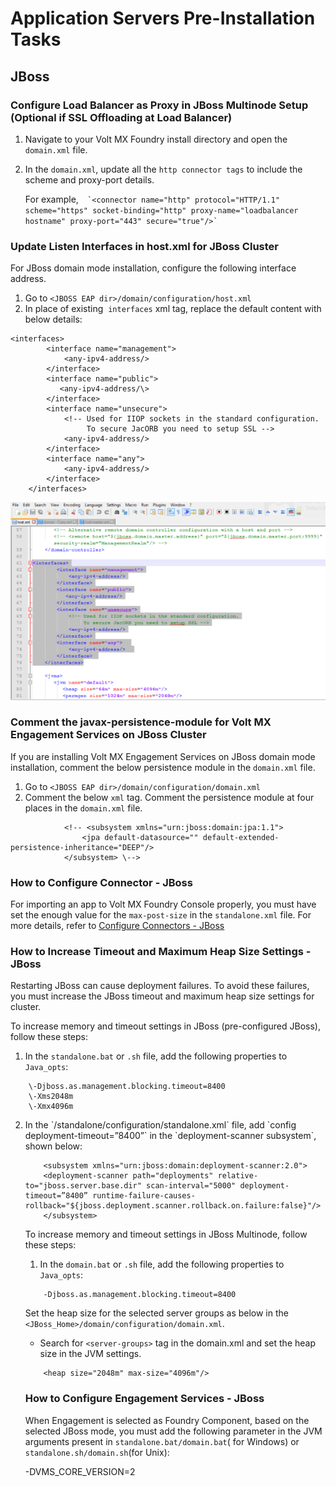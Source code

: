                          


Application Servers Pre-Installation Tasks
==========================================

JBoss
-----

### Configure Load Balancer as Proxy in JBoss Multinode Setup (Optional if SSL Offloading at Load Balancer)

1.  Navigate to your Volt MX Foundry install directory and open the `domain.xml` file.

1.  In the `domain.xml`, update all the `http connector tags` to include the scheme and proxy-port details.
    
    For example,``  
    `<connector name="http" protocol="HTTP/1.1" scheme="https" socket-binding="http" proxy-name="loadbalancer hostname" proxy-port="443" secure="true"/>` ``
    

### Update Listen Interfaces in host.xml for JBoss Cluster

For JBoss domain mode installation, configure the following interface address.

1.  Go to `<JBOSS EAP dir>/domain/configuration/host.xml`
2.  In place of existing  `interfaces` xml tag, replace the default content with below details:

```
<interfaces>
        <interface name="management">
            <any-ipv4-address/>
        </interface>
        <interface name="public">
           <any-ipv4-address/\>
        </interface>
        <interface name="unsecure">
            <!-- Used for IIOP sockets in the standard configuration.
                 To secure JacORB you need to setup SSL -->
            <any-ipv4-address/>
        </interface>
		<interface name="any">  
            <any-ipv4-address/>  
        </interface> 
    </interfaces>
```

![](Resources/Images/ListenInterfaces_615x386.png)

### Comment the javax-persistence-module for Volt MX Engagement Services on JBoss Cluster

If you are installing Volt MX Engagement Services on JBoss domain mode installation, comment the below persistence module in the `domain.xml` file.

1.  Go to `<JBOSS EAP dir>/domain/configuration/domain.xml`
2.  Comment the below `xml` tag. Comment the persistence module at four places in the `domain.xml` file.

```
            <!-- <subsystem xmlns="urn:jboss:domain:jpa:1.1">
                <jpa default-datasource="" default-extended-persistence-inheritance="DEEP"/>
            </subsystem> \-->
```

<h3 id="how-to-configure-connector-jboss">How to Configure Connector - JBoss</h3>

For importing an app to Volt MX Foundry Console properly, you must have set the enough value for the `max-post-size` in the `standalone.xml` file. For more details, refer to [Configure Connectors - JBoss](../../../Foundry/voltmx_foundry_manual_install_guide/Content/Configuring_Connectors_and_WAR_JBoss.md)

<h3 id="how-to-increase-timeout-and-maximum-heap-size-settings-jboss">How to Increase Timeout and Maximum Heap Size Settings - JBoss</h3>

Restarting JBoss can cause deployment failures. To avoid these failures, you must increase the JBoss timeout and maximum heap size settings for cluster.

To increase memory and timeout settings in JBoss (pre-configured JBoss), follow these steps:

1.  In the `standalone.bat` or `.sh` file, add the following properties to `Java_opts`:

```
    \-Djboss.as.management.blocking.timeout=8400  
    \-Xms2048m  
    \-Xmx4096m

```
<ol start="2">
<li>In the `<JBoss_Home>/standalone/configuration/standalone.xml` file, add `config deployment-timeout=”8400”` in the `deployment-scanner subsystem`, shown below:</li>

```
    <subsystem xmlns="urn:jboss:domain:deployment-scanner:2.0">  
    <deployment-scanner path="deployments" relative-to="jboss.server.base.dir" scan-interval="5000" deployment-timeout=”8400” runtime-failure-causes-rollback="${jboss.deployment.scanner.rollback.on.failure:false}"/>  
    </subsystem>

```

To increase memory and timeout settings in JBoss Multinode, follow these steps:

1.  In the `domain.bat` or `.sh` file, add the following properties to `Java_opts`:

```
    -Djboss.as.management.blocking.timeout=8400
```
Set the heap size for the selected server groups as below in the `<JBoss_Home>/domain/configuration/domain.xml`.
*   Search for `<server-groups>` tag in the domain.xml and set the heap size in the JVM settings.
        
```
    <heap size="2048m" max-size="4096m"/>
```

<h3 id="how-to-configure-engagement-services-jboss">How to Configure Engagement Services - JBoss</h3>

When Engagement is selected as Foundry Component, based on the selected JBoss mode, you must add the following parameter in the JVM arguments present in `standalone.bat/domain.bat`( for Windows) or `standalone.sh/domain.sh`(for Unix):

\-DVMS\_CORE\_VERSION=2



<!-- WebLogic
--------

### Customizing the WebLogic JVM heap size

For a successful deployment of Volt MX Foundry War files on WebLogic server, increase the Heap Size in WebLogic memory arguments. For more details, refer to [Heap and PermGen Settings](Troubleshooting.md#how-to-configure-heap-and-permgen-size).

To change the WebLogic JVM heap size, follow these steps:

1.  From the `{Server directory}/user_projects/domains/bin/` folder, and open the `setDomainEnv.sh` file in a text editor.
2.  Search for the following comment line:
```
\# IF USER_MEM_ARGS the environment variable is set, use it to override ALL MEM_ARGS values
```
3.  Immediately after the comment line, add the following line:
```
export USER_MEM_ARGS="-Xms6144m -Xmx6144m"
```
4.  Save the file, and then restart the WebLogic Server.

### Place MS SQL Server Connector JAR in the WebLogic Server

If you want to install MS SQL Server Database with WebLogic, then you need to manually place the `mssql-jdbc-7.2.2.jre11.jar` file in the WebLogic Server.

To add `mssql-jdbc-7.2.2.jre11.jar` file in the WebLogic Server, follow these steps:

1.  Copy the `mssql-jdbc-7.2.2.jre11.jar` file from the Volt MX Foundry Installation Folder to the `<WL_HOME>/server/lib` folder.
2.  Go to the `<WL_HOME>/user_projects/domains/base_domain/bin` folder and edit the `startWeblogic.cmd` file.
3.  Prepend your JAR file to the SAVE_CLASSPATH environment variable. For example:
```
set SAVE_CLASSPATH=%WL_HOME%/server/lib/`mssql-jdbc-7.2.2.jre11.jar`;%CLASSPATH%
```
4.  If Windows Integrated Auth is enabled, copy the `sqljdbc_auth.dll` file to the `<WL_HOME>/user_projects/domains/base_domain/bin` folder.
5.  Restart the server.

> **_Note:_** **<WL\_HOME>** is the folder in which WebLogic is installed.

### Place Oracle Server Connector JAR in the WebLogic Server

If you want to install Oracle Server Database with WebLogic, then you need to manually place the `ojdbc8.jar` file in the WebLogic Server.

To add the `ojdbc8.jar` file in the WebLogic Server, follow these steps:

1.  Copy the `ojdbc8.jar` file from the Volt MX Foundry Installation Folder to the `<WL_HOME>/server/lib` folder.
2.  Go to the `<WL_HOME>/user_projects/domains/base_domain/bin` folder and edit the `startWeblogic.cmd` file.
3.  Prepend your JAR file to the SAVE_CLASSPATH environment variable. For example:
```
set SAVE_CLASSPATH=%WL_HOME%/server/lib/`ojdbc8.jar`;%CLASSPATH%
```
4.  Restart the server.

> **_Note:_** **<WL\_HOME>** is the folder in which WebLogic is installed.

### Place MySQL Server Connector JAR in the WebLogic Server

If you want to install MySQL Server Database with WebLogic, then you need to manually place the  `mysql-connector-x-8.x.x.jar` file in the WebLogic Server.

To add `mysql-connector-x-8.x.x.jar` file in the WebLogic Server, follow these steps:

1.  Copy the `mysql-connector-x-8.x.x.jar` file from the Volt MX Foundry Installation Folder to the `<WL_HOME>/server/lib` folder.
2.  Go to the `<WL_HOME>/user_projects/domains/base_domain/bin` folder and edit the `startWeblogic.cmd` file.
3.  Prepend your JAR file to the SAVE_CLASSPATH environment variable. For example:
```
set SAVE_CLASSPATH=%WL_HOME%/server/lib/`mysql-connector-x-8.x.x.jar`;%CLASSPATH%
```
4.  Restart the server.

> **_Note:_** **<WL\_HOME>** is the folder in which WebLogic is installed.

<h3 id="how-to-configure-engagement-services-weblogic">How to Configure Engagement Services - WebLogic</h3>

When Engagement is selected as Foundry Component, you must add the following parameter in the JVM arguments present in `domain-name\StartWebLogic.cmd` (for Windows) or `domain-name\StartWebLogic.sh` (for Unix):

\-DVMS\_CORE\_VERSION=2 -->
